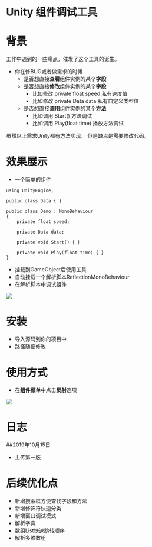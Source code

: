 # Unity 组件调试工具



# 背景
 工作中遇到的一些痛点，催发了这个工具的诞生。
- 你在修BUG或者做需求的时候
	- 是否想直接**查看**组件实例的某个**字段**
	- 是否想直接**修改**组件实例的某个**字段**
		- 比如修改 private float speed 私有速度值
		- 比如修改 private Data data 私有自定义类型值
	- 是否想直接**调用**组件实例的某个**方法**
		- 比如调用 Start() 方法调试
		- 比如调用 Play(float time) 播放方法调试
	
虽然以上需求Unity都有方法实现，
但是缺点是需要修改代码。

# 效果展示
- 一个简单的组件

```
using UnityEngine;

public class Data { }

public class Demo : MonoBehaviour
{
    private float speed;

    private Data data;

    private void Start() { }

    private void Play(float time) { }
}
```

- 挂载到GameObject后使用工具
- 自动挂载一个解析脚本ReflectionMonoBehaviour
- 在解析脚本中调试组件

![](https://i.imgur.com/u48LGS9.png)

# 安装
- 导入源码到你的项目中 
- 路径随便修改


# 使用方式

- 在**组件菜单**中点击**反射**选项


![](https://i.imgur.com/RjorpcQ.png)



# 日志
##2019年10月15日
- 上传第一版

# 后续优化点
- 新增搜索框方便查找字段和方法
- 新增修饰符快速分类
- 新增窗口调试模式
- 解析字典
- 数组List快速跳转顺序
- 解析多维数组

